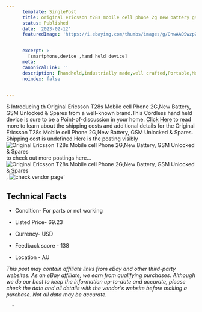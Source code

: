 ```yaml
---
      template: SinglePost
      title: original ericsson t28s mobile cell phone 2g new battery gsm unlocked spares
      status: Published
      date: '2023-02-12'
      featuredImage: 'https://i.ebayimg.com/thumbs/images/g/OhwAAOSwzpZj5jmQ/s-l225.jpg'
       

      excerpt: >-
        [smartphone,device ,hand held device]
      meta:
      canonicalLink: ''
      description: [handheld,industrially made,well crafted,Portable,Mobile,Compact,Convenient,Lightweight,Maneuverable,Man-portable,Miniature,Carriable,Hand-held,Light,Holdable,Transportable,Mobile device,Pocket-sized,On-the-go,Wireless,Cordless,Compact size,Convenient size, smartphone,device ,hand held device]
      noindex: false
      

---
```

$
      Introducing th Original Ericsson T28s Mobile cell Phone 2G,New Battery, GSM Unlocked & Spares from a well-known brand.This Cordless hand held device is sure to be a Point-of-discussion in your home. [Click Here](https://www.ebay.com/itm/225412218535?hash=item347b9d7ea7%3Ag%3AOhwAAOSwzpZj5jmQ&mkevt=1&mkcid=1&mkrid=711-53200-19255-0&campid=%253CePNCampaignId%253E&customid=%253CreferenceId%253E&toolid=10049) to read more to learn about the shipping costs and additional details for the Original Ericsson T28s Mobile cell Phone 2G,New Battery, GSM Unlocked & Spares. Shipping cost is undefined.Here is the posting visibly ![Original Ericsson T28s Mobile cell Phone 2G,New Battery, GSM Unlocked & Spares](https://i.ebayimg.com/thumbs/images/g/OhwAAOSwzpZj5jmQ/s-l225.jpg) to check out more postings here... ![Original Ericsson T28s Mobile cell Phone 2G,New Battery, GSM Unlocked & Spares](https://i.ebayimg.com/images/g/OhwAAOSwzpZj5jmQ/s-l1600.jpg), ![check vendor page](https://origin-galleryplus.ebayimg.com/ws/web/225412218535_2_0_1/225x225.jpg,https://origin-galleryplus.ebayimg.com/ws/web/225412218535_3_0_1/225x225.jpg,https://origin-galleryplus.ebayimg.com/ws/web/225412218535_4_0_1/225x225.jpg,https://origin-galleryplus.ebayimg.com/ws/web/225412218535_5_0_1/225x225.jpg,https://origin-galleryplus.ebayimg.com/ws/web/225412218535_6_0_1/225x225.jpg)'

      

 ## Technical Facts 



     
      

 - Condition- For parts or not working 


      

 - Listed Price- 69.23 


      

 - Currency- USD 


      

 - Feedback score - 138 


      

 - Location - AU 


      
      

 *_This post may contain affiliate links from eBay and other third-party websites. As an eBay affiliate, we earn from qualifying purchases. Although we do our best to keep the information up-to-date and accurate, please check the date and all details with the vendor's website before making a purchase. Not all data may be accurate._*




      -
